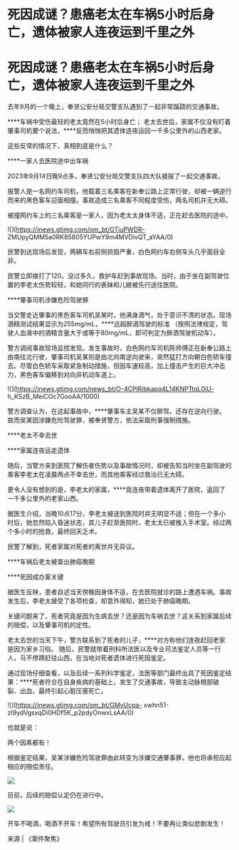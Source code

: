 # 死因成谜？患癌老太在车祸5小时后身亡，遗体被家人连夜运到千里之外

# 死因成谜？患癌老太在车祸5小时后身亡，遗体被家人连夜运到千里之外

去年9月的一个晚上，奉贤公安分局交警支队遇到了一起非常蹊跷的交通事故。

****车祸中受伤最轻的老太竟然在5小时后身亡； 老太去世后，家属不仅没有盯着肇事司机要个说法，****反而悄悄把其遗体连夜运回一千多公里外的山西老家。

这些反常的情况下，真相到底是什么？

****一家人去医院途中出车祸

2023年9月14日晚9点多，奉贤公安分局交警支队四大队接报了一起交通事故。

报警人是一名网约车司机，他载着三名乘客在新奉公路上正常行驶，却被一辆逆行而来的黑色客车迎面相撞。事故造成三名乘客不同程度受伤，两名司机并无大碍。

被撞网约车上的三名乘客是一家人，因为老太太身体不适，正在赶去医院的途中。

![](https://inews.gtimg.com/om_bt/GTiuPWDR-
ZMUpyQMM5a0RK85805YUPwY9m4MVDivQT_aYAA/0)

民警到达现场后发现，两辆车右前侧损毁严重，白色网约车右侧车头几乎面目全非。

民警立即拨打了120，没过多久，救护车赶到事故现场。当时，由于坐在副驾驶位置的李老太伤势较轻，和她同行的表妹和儿媳被先行送往医院。

****肇事司机涉嫌危险驾驶罪

当交警走近肇事的黑色客车司机吴某时，他满身酒气，处于意识不清的状态。现场酒精测试结果显示为255mg/mL，****远超醉酒驾驶的标准
（按照法律规定，驾驶人血液中的酒精含量大于或等于80mg/mL，即可判定为醉酒驾驶机动车）。

警方调阅事故现场监控发现。发生事故时，白色网约车司机陈师傅正在新奉公路上由南往北行驶，肇事司机吴某则是由北向南逆向驶来，突然猛打方向朝白色轿车撞去。尽管白色轿车采取紧急制动措施，但因车速较高，加上撞击产生的巨大冲击力，黑色客车偏移到对向非机动车道上。

![](https://inews.gtimg.com/news_bt/O-4CPlRibkapq4L14KNPTtqL0iU-
h_KSzB_MeiCOc7GooAA/1000)

警方调查认为，在这起事故中，****肇事车主吴某不仅醉驾，还存在逆向行驶。 故而吴某因涉嫌危险驾驶罪，被奉贤警方，依法采取刑事强制措施。

****老太不幸去世

****家属连夜运走遗体

随后，当警方来到医院了解伤者伤势以及事故情况时，却被告知当时坐在副驾驶的乘客李老太在凌晨两点不幸去世，而其他乘客经过救治已无大碍。

更令人没有想到的是，李老太的家属，****竟连夜带着遗体离开了医院，返回了一千多公里外的老家山西。

据医生介绍，当晚10点17分，李老太被送到医院时并无明显不适；但在一个多小时后，她忽然陷入昏迷状态，其儿子赶至医院时，老太太已被推入手术室。经过两个多小时的抢救，最终回天乏术。

民警了解到，死者家属对死者的离世并无异议。

****车祸后老太被查出肺癌晚期

****死因成办案关键

据医生反映，患者自述当天傍晚因身体不适，在去医院就诊的路上遭遇车祸。事故发生后，李老太接受了各项检查，却意外得知，她已处于肺癌晚期。

关键问题来了，死者究竟是因为生病去世？还是因为车祸去世？这关系到家属后续的赔偿，以及肇事司机的定性。

老太去世的当天下午，警方联系到了死者的儿子，****对方称他们连夜赶回老家是因为家乡习俗。
随后，民警就带着刑科所法医以及专业司法鉴定人员等一行人，马不停蹄赶往山西，在当地对死者遗体进行死因鉴定。

通过现场仔细查看，以及后续一系列科学鉴定，法医等部门最终出具了死因鉴定结果：****死者符合在自身疾病的基础上，发生了交通事故，导致主动脉根部破裂、出血，最终引起心脏压塞死亡。

![](https://inews.gtimg.com/om_bt/GMyUcpa-
xwhn51-zI9ydVgsxqDi0HDf5K_p2pdyOnwxLsAA/0)

也就是说：

两个因素都有！

根据鉴定结果，吴某涉嫌危险驾驶罪由此转变为涉嫌交通肇事罪，他也将承担应起相应的赔偿责任。

![](https://inews.gtimg.com/om_bt/GcFbR3XsTG3SMbM2gHTXXIFwVwNBnsfwFJynrUsWfGNusAA/0)

目前，后续的赔偿认定仍在进行中。

![](https://inews.gtimg.com/om_bt/GYuL2EMhi-9msVs2ZiVIrVYPopBYF_GmcFz8N_m05JDHwAA/0)

开车不喝酒，喝酒不开车！希望所有驾驶员引发为戒！不要再让类似悲剧发生！

来源 | 《案件聚焦》

